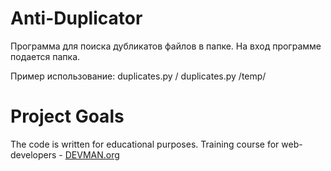 # Anti-Duplicator

Программа для поиска дубликатов файлов в папке.
На вход программе подается папка.

Пример использование:
        duplicates.py /
	    duplicates.py /temp/

# Project Goals

The code is written for educational purposes. Training course for web-developers - [DEVMAN.org](https://devman.org)
